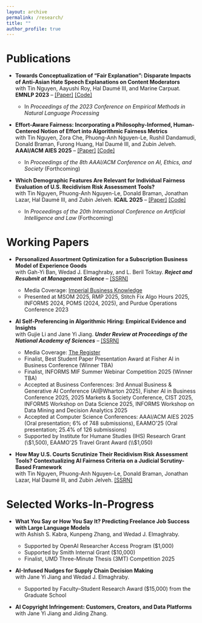 ```yaml
---
layout: archive
permalink: /research/
title: ""
author_profile: true
---
```


# Publications
- **Towards Conceptualization of “Fair Explanation”: Disparate Impacts of Anti-Asian Hate Speech Explanations on Content Moderators**  
  with Tin Nguyen, Aayushi Roy, Hal Daumé III, and Marine Carpuat. **EMNLP 2023** – [[Paper]](https://aclanthology.org/2023.emnlp-main.602.pdf) [[Code]](https://github.com/jiannan-xu/EMNLP23_Fair_Explanation)
  - In *Proceedings of the 2023 Conference on Empirical Methods in Natural Language Processing*

- **Effort-Aware Fairness: Incorporating a Philosophy-Informed, Human-Centered Notion of Effort into Algorithmic Fairness Metrics**  
  with Tin Nguyen, Zora Che, Phuong-Anh Nguyen-Le, Rushil Dandamudi, Donald Braman, Furong Huang, Hal Daumé III, and Zubin Jelveh. **AAAI/ACM AIES 2025** – [[Paper]](https://www.arxiv.org/pdf/2505.19317) [[Code]](https://drive.google.com/drive/folders/1RsSE1dUHDkn41iKCkIhY5QRdAVKVcrtB?usp=sharing)
  - In *Proceedings of the 8th AAAI/ACM Conference on AI, Ethics, and Society* (Forthcoming)

- **Which Demographic Features Are Relevant for Individual Fairness Evaluation of U.S. Recidivism Risk Assessment Tools?**  
  with Tin Nguyen, Phuong-Anh Nguyen-Le, Donald Braman, Jonathan Lazar, Hal Daumé III, and Zubin Jelveh. **ICAIL 2025** – [[Paper]](https://www.arxiv.org/pdf/2505.09868) [[Code]](https://drive.google.com/drive/folders/1OHyRIQ21ECEZwD2i1xE_7Ahzhqt9w1IO)
  - In *Proceedings of the 20th International Conference on Artificial Intelligence and Law* (Forthcoming)

# Working Papers
- **Personalized Assortment Optimization for a Subscription Business Model of Experience Goods**  
  with Gah-Yi Ban, Wedad J. Elmaghraby, and L. Beril Toktay. ***Reject and Resubmit at Management Science*** – [[SSRN]](https://ssrn.com/abstract=5159539) 
  - Media Coverage: [Imperial Business Knowledge](https://www.imperial.ac.uk/business-school/ib-knowledge/entrepreneurship-innovation/ai-powered-rental-fashion-smarter-recommendations/)  
  - Presented at MSOM 2025, RMP 2025, Stitch Fix Algo Hours 2025, INFORMS 2024, POMS (2024, 2025), and Purdue Operations Conference 2023

- **AI Self-Preferencing in Algorithmic Hiring: Empirical Evidence and Insights**  
  with Gujie Li and Jane Yi Jiang. ***Under Review at Proceedings of the National Academy of Sciences*** – [[SSRN]](https://ssrn.com/abstract=5417394)
  - Media Coverage: [The Register](https://www.theregister.com/2025/09/03/ai_hiring_biased/)
  - Finalist, Best Student Paper Presentation Award at Fisher AI in Business Conference (Winner TBA)
  - Finalist, INFORMS MIF Summer Webinar Competition 2025 (Winner TBA)
  - Accepted at Business Conferences: 3rd Annual Business & Generative AI Conference (AI@Wharton 2025), Fisher AI in Business Conference 2025, 2025 Markets & Society Conference, CIST 2025, INFORMS Workshop on Data Science 2025, INFORMS Workshop on Data Mining and Decision Analytics 2025
  - Accepted at Computer Science Conferences: AAAI/ACM AIES 2025 (Oral presentation; 6% of 748 submissions), EAAMO'25 (Oral presentation; 25.4% of 126 submissions)
  - Supported by Institute for Humane Studies (IHS) Research Grant (\\$1,500), EAAMO'25 Travel Grant Award (\\$1,050)

- **How May U.S. Courts Scrutinize Their Recidivism Risk Assessment Tools? Contextualizing AI Fairness Criteria on a Judicial Scrutiny-Based Framework**  
  with Tin Nguyen, Phuong-Anh Nguyen-Le, Donald Braman, Jonathan Lazar, Hal Daumé III, and Zubin Jelveh. [[SSRN]](https://papers.ssrn.com/sol3/papers.cfm?abstract_id=5242075)

# Selected Works-In-Progress
- **What You Say or How You Say It? Predicting Freelance Job Success with Large Language Models**  
  with Ashish S. Kabra, Kunpeng Zhang, and Wedad J. Elmaghraby.
  - Supported by OpenAI Researcher Access Program (\$1,000)
  - Supported by Smith Internal Grant (\$10,000)  
  - Finalist, UMD Three-Minute Thesis (3MT) Competition 2025

- **AI-Infused Nudges for Supply Chain Decision Making**  
  with Jane Yi Jiang and Wedad J. Elmaghraby.
  - Supported by Faculty–Student Research Award (\$15,000) from the Graduate School

- **AI Copyright Infringement: Customers, Creators, and Data Platforms** <br> 
  with Jane Yi Jiang and Jiding Zhang.
